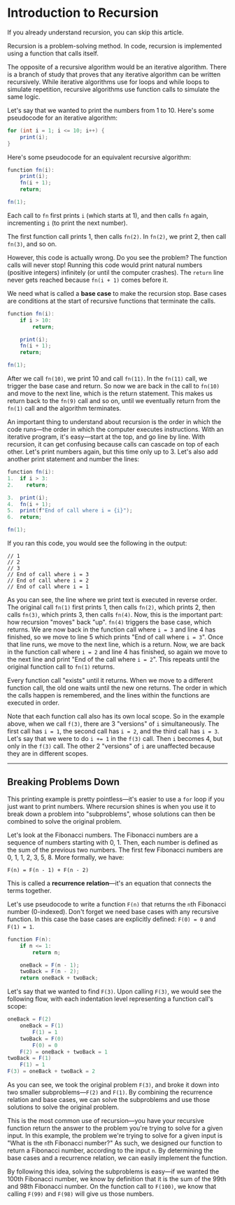 # Introduction to Recursion

If you already understand recursion, you can skip this article.

Recursion is a problem-solving method. In code, recursion is implemented using a function that calls itself.

The opposite of a recursive algorithm would be an iterative algorithm. There is a branch of study that proves that any iterative algorithm can be written recursively. While iterative algorithms use for loops and while loops to simulate repetition, recursive algorithms use function calls to simulate the same logic.

Let's say that we wanted to print the numbers from 1 to 10. Here's some pseudocode for an iterative algorithm:

```java
for (int i = 1; i <= 10; i++) {
    print(i);
}
```

Here's some pseudocode for an equivalent recursive algorithm:

```java
function fn(i):
    print(i);
    fn(i + 1);
    return;

fn(1);
```

Each call to `fn` first prints `i` (which starts at 1), and then calls `fn` again, incrementing `i` (to print the next number).

The first function call prints 1, then calls `fn(2)`. In `fn(2)`, we print 2, then call `fn(3)`, and so on.

However, this code is actually wrong. Do you see the problem? The function calls will never stop! Running this code would print natural numbers (positive integers) infinitely (or until the computer crashes). The `return` line never gets reached because `fn(i + 1)` comes before it.

We need what is called a **base case** to make the recursion stop. Base cases are conditions at the start of recursive functions that terminate the calls.

```java
function fn(i):
    if i > 10:
        return;

    print(i);
    fn(i + 1);
    return;

fn(1);
```

After we call `fn(10)`, we print 10 and call `fn(11)`. In the `fn(11)` call, we trigger the base case and return. So now we are back in the call to `fn(10)` and move to the next line, which is the return statement. This makes us return back to the `fn(9)` call and so on, until we eventually return from the `fn(1)` call and the algorithm terminates.

An important thing to understand about recursion is the order in which the code runs—the order in which the computer executes instructions. With an iterative program, it's easy—start at the top, and go line by line. With recursion, it can get confusing because calls can cascade on top of each other. Let's print numbers again, but this time only up to 3. Let's also add another print statement and number the lines:

```java
function fn(i):
1.  if i > 3:
2.    return;

3.  print(i);
4.  fn(i + 1);
5.  print(f"End of call where i = {i}");
6.  return;

fn(1);
```

If you ran this code, you would see the following in the output:

```
// 1
// 2
// 3
// End of call where i = 3
// End of call where i = 2
// End of call where i = 1
```

As you can see, the line where we print text is executed in reverse order. The original call `fn(1)` first prints 1, then calls `fn(2)`, which prints 2, then calls `fn(3)`, which prints 3, then calls `fn(4)`. Now, this is the important part: how recursion "moves" back "up". `fn(4)` triggers the base case, which returns. We are now back in the function call where `i = 3` and line 4 has finished, so we move to line 5 which prints "End of call where `i = 3`". Once that line runs, we move to the next line, which is a return. Now, we are back in the function call where `i = 2` and line 4 has finished, so again we move to the next line and print "End of the call where `i = 2`". This repeats until the original function call to `fn(1)` returns.

Every function call "exists" until it returns. When we move to a different function call, the old one waits until the new one returns. The order in which the calls happen is remembered, and the lines within the functions are executed in order.

Note that each function call also has its own local scope. So in the example above, when we call `f(3)`, there are 3 "versions" of `i` simultaneously. The first call has `i = 1`, the second call has `i = 2`, and the third call has `i = 3`. Let's say that we were to do `i += 1` in the `f(3)` call. Then `i` becomes 4, but only in the `f(3)` call. The other 2 "versions" of `i` are unaffected because they are in different scopes.

---

## Breaking Problems Down

This printing example is pretty pointless—it's easier to use a `for` loop if you just want to print numbers. Where recursion shines is when you use it to break down a problem into "subproblems", whose solutions can then be combined to solve the original problem.

Let's look at the Fibonacci numbers. The Fibonacci numbers are a sequence of numbers starting with 0, 1. Then, each number is defined as the sum of the previous two numbers. The first few Fibonacci numbers are 0, 1, 1, 2, 3, 5, 8. More formally, we have:

```
F(n) = F(n - 1) + F(n - 2)
```

This is called a **recurrence relation**—it's an equation that connects the terms together.

Let's use pseudocode to write a function `F(n)` that returns the `n`th Fibonacci number (0-indexed). Don't forget we need base cases with any recursive function. In this case the base cases are explicitly defined: `F(0) = 0` and `F(1) = 1`.

```java
function F(n):
    if n <= 1:
        return n;

    oneBack = F(n - 1);
    twoBack = F(n - 2);
    return oneBack + twoBack;
```

Let's say that we wanted to find `F(3)`. Upon calling `F(3)`, we would see the following flow, with each indentation level representing a function call's scope:

```java
oneBack = F(2)
    oneBack = F(1)
        F(1) = 1
    twoBack = F(0)
        F(0) = 0
    F(2) = oneBack + twoBack = 1
twoBack = F(1)
    F(1) = 1
F(3) = oneBack + twoBack = 2
```

As you can see, we took the original problem `F(3)`, and broke it down into two smaller subproblems—`F(2)` and `F(1)`. By combining the recurrence relation and base cases, we can solve the subproblems and use those solutions to solve the original problem.

This is the most common use of recursion—you have your recursive function return the answer to the problem you're trying to solve for a given input. In this example, the problem we're trying to solve for a given input is "What is the `n`th Fibonacci number?" As such, we designed our function to return a Fibonacci number, according to the input `n`. By determining the base cases and a recurrence relation, we can easily implement the function.

By following this idea, solving the subproblems is easy—if we wanted the 100th Fibonacci number, we know by definition that it is the sum of the 99th and 98th Fibonacci number. On the function call to `F(100)`, we know that calling `F(99)` and `F(98)` will give us those numbers.
